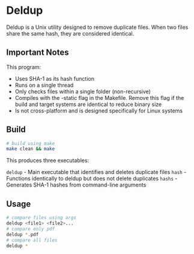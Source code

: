 # Deldup
Deldup is a Unix utility designed to remove duplicate files. When two files share the same hash, they are considered identical.

## Important Notes

This program:

- Uses SHA-1 as its hash function
- Runs on a single thread
- Only checks files within a single folder (non-recursive)
- Compiles with the -static flag in the Makefile. Remove this flag if the build and target systems are identical to reduce binary size
- Is not cross-platform and is designed specifically for Linux systems

## Build
```bash
# build using make
make clean && make
```
This produces three executables:

<code>deldup</code> - Main executable that identifies and deletes duplicate files
<code>hash</code> - Functions identically to deldup but does not delete duplicates
<code>hashs</code> - Generates SHA-1 hashes from command-line arguments

## Usage
```bash
# compare files using args
deldup <file1> <file2>...
# compare only pdf
deldup *.pdf
# compare all files
deldup *
```

